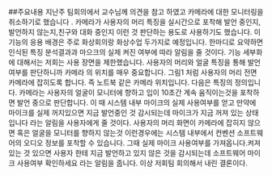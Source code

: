 ##주요내용
    지난주 팀회의에서 교수님께 의견을 참고 하였고 카메라에 대한 모니터링을 취소하기로 했습니다 .
    카메라가 사용자의 머리 특징을 실시간으로 포착해 발언 중인지,발언하지 않는지,친구와 대화 중인지 이런 것 판단하는 용도로 사용하기도 했습니다. 
    이 기능의 응용 배경은 주로 화상회의랑 화상수업 두가지로 예정입니다. 한마디로 요약하면 인식된 특징 분석결과과 마으크의 실제 켜진 여부에 따라 알림을 줄 것이다.
    기능 세부화에 대해서는 저회는 사용 장면을 제한했습니다. 
    사용자의 머리와 얼굴 특징을 통해 발언 여부를 판단하니까 카메라 의 위치를 매우 중요합니다.
    그림1 처럼 사용자의 머리 전면 카메라에 잡히도록 합니다.
    즉 노트북 같은 카메라 위치입니다.
    다음은 특징의 정의입니다. 
    카메라는 사용자의 얼굴이 모니터에 향하고 입이 10초간 계속 움직이는것을 포착하면 발언 중으로 판단합니다. 
    이 때 시스템 내부 마이크의 실제 사용여부를 얻고 만약에 마이크를 실제 꺼지있으면 지금 발언중인 것 감시되는데 마이크가 지금 꺼져 있는 상태입니다 라는 알림을 사용자에게 줄 것이다.
    사용자의 머리 화면이 카메라에 잡히지 않으면 혹은 얼굴을 모니터를 향하지 않는것 이런경우에는 시스템 내부에서 컨벤션 소프트웨어의 오디오 정보를 포착할 수 있습니다.
    그때 실제 마이크 사용여부를 가져옵니다.켜져 있는 것 있으면 사용자 한테 지금 발언하고 있지 않은 것을 감시되는데 소프트웨어 마이크 사용여부 확인하세요 라는 알림을 줍니다.
    이상 저회팀 회의해서 내린 결론이다.

